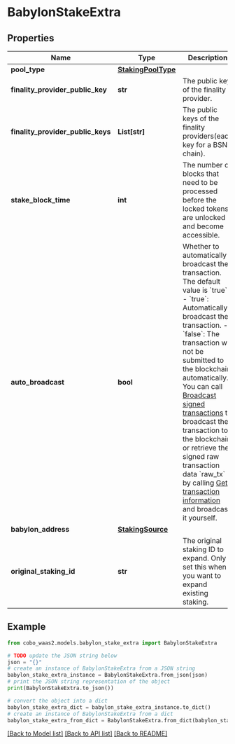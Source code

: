 # BabylonStakeExtra


## Properties

Name | Type | Description | Notes
------------ | ------------- | ------------- | -------------
**pool_type** | [**StakingPoolType**](StakingPoolType.md) |  | 
**finality_provider_public_key** | **str** | The public key of the finality provider. | [optional] 
**finality_provider_public_keys** | **List[str]** | The public keys of the finality providers(each key for a BSN chain). | [optional] 
**stake_block_time** | **int** | The number of blocks that need to be processed before the locked tokens are unlocked and become accessible. | [optional] 
**auto_broadcast** | **bool** | Whether to automatically broadcast the transaction. The default value is &#x60;true&#x60;.  - &#x60;true&#x60;: Automatically broadcast the transaction. - &#x60;false&#x60;: The transaction will not be submitted to the blockchain automatically. You can call [Broadcast signed transactions](https://www.cobo.com/developers/v2/api-references/transactions/broadcast-signed-transactions) to broadcast the transaction to the blockchain, or retrieve the signed raw transaction data &#x60;raw_tx&#x60; by calling [Get transaction information](https://www.cobo.com/developers/v2/api-references/transactions/get-transaction-information) and broadcast it yourself.  | [optional] 
**babylon_address** | [**StakingSource**](StakingSource.md) |  | [optional] 
**original_staking_id** | **str** | The original staking ID to expand. Only set this when you want to expand existing staking. | [optional] 

## Example

```python
from cobo_waas2.models.babylon_stake_extra import BabylonStakeExtra

# TODO update the JSON string below
json = "{}"
# create an instance of BabylonStakeExtra from a JSON string
babylon_stake_extra_instance = BabylonStakeExtra.from_json(json)
# print the JSON string representation of the object
print(BabylonStakeExtra.to_json())

# convert the object into a dict
babylon_stake_extra_dict = babylon_stake_extra_instance.to_dict()
# create an instance of BabylonStakeExtra from a dict
babylon_stake_extra_from_dict = BabylonStakeExtra.from_dict(babylon_stake_extra_dict)
```
[[Back to Model list]](../README.md#documentation-for-models) [[Back to API list]](../README.md#documentation-for-api-endpoints) [[Back to README]](../README.md)


